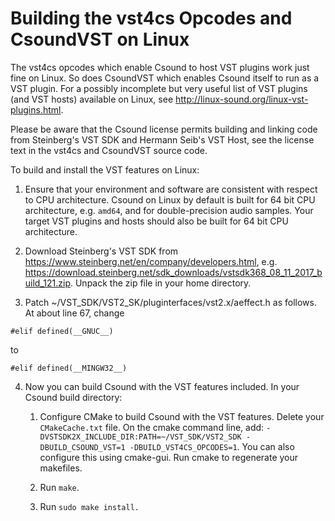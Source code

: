 Building the vst4cs Opcodes and CsoundVST on Linux
==================================================

The vst4cs opcodes which enable Csound to host VST plugins work just fine on Linux. So does CsoundVST which enables Csound itself to run as a VST plugin. For a possibly incomplete but very useful list of VST plugins (and VST hosts) available on Linux, see http://linux-sound.org/linux-vst-plugins.html.

Please be aware that the Csound license permits building and linking code from Steinberg's VST SDK and Hermann Seib's VST Host, see the license text in the vst4cs and CsoundVST source code.

To build and install the VST features on Linux:

1. Ensure that your environment and software are consistent with respect to CPU architecture. Csound on Linux by default is built for 64 bit CPU architecture, e.g. `amd64`, and for double-precision audio samples. Your target VST plugins and hosts should also be built for 64 bit CPU architecture.

2. Download Steinberg's VST SDK from https://www.steinberg.net/en/company/developers.html, e.g. https://download.steinberg.net/sdk_downloads/vstsdk368_08_11_2017_build_121.zip. Unpack the zip file in your home directory.

3. Patch ~/VST_SDK/VST2_SK/pluginterfaces/vst2.x/aeffect.h as follows. At about line 67, change

```
#elif defined(__GNUC__)
```
to 
```
#elif defined(__MINGW32__)
```

4. Now you can build Csound with the VST features included. In your Csound build directory:

   1. Configure CMake to build Csound with the VST features. Delete your `CMakeCache.txt` file. On the cmake command line, add: `-DVSTSDK2X_INCLUDE_DIR:PATH=~/VST_SDK/VST2_SDK -DBUILD_CSOUND_VST=1 -DBUILD_VST4CS_OPCODES=1`. You can also configure this using cmake-gui.  Run cmake to regenerate your makefiles.

   2. Run `make`.

   3. Run `sudo make install.`




